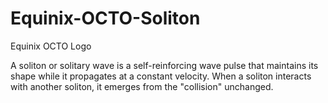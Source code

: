 # Equinix-OCTO-Soliton
Equinix OCTO Logo

A soliton or solitary wave is a self-reinforcing wave pulse that maintains its shape while it propagates at a constant velocity. 
When a soliton interacts with another soliton, it emerges from the "collision" unchanged.

